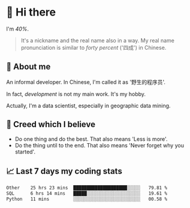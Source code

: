 # 👋 Hi there

I'm *40%*.

> It's a nickname and the real name also in a way.
> My real name pronunciation is similar to *forty percent* ('四成') in Chinese.

## :speech_balloon: About me

An informal developer. In Chinese, I'm called it as '野生的程序员'.

In fact, _development_ is not my main work. It's my hobby.

Actually, I'm a data scientist, especially in geographic data mining.

## :see_no_evil: Creed which I believe

- Do one thing and do the best. That also means 'Less is more'.
- Do the thing until to the end. That also means 'Never forget why you started'.

## :chart_with_upwards_trend: Last 7 days my coding stats

<!--START_SECTION:waka-->

```txt
Other    25 hrs 23 mins  ████████████████████░░░░░   79.81 %
SQL      6 hrs 14 mins   █████░░░░░░░░░░░░░░░░░░░░   19.61 %
Python   11 mins         ░░░░░░░░░░░░░░░░░░░░░░░░░   00.58 %
```

<!--END_SECTION:waka-->
